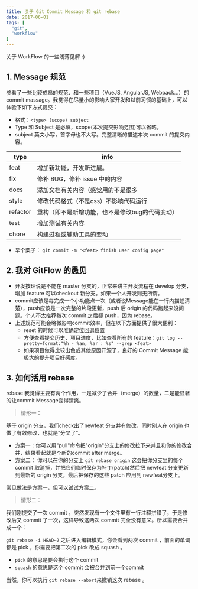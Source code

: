```yaml
---
title: 关于 Git Commit Message 和 git rebase
date: 2017-06-01
tags: [
  "git",
  "workflow"
]
---
```


关于 WorkFlow 的一些浅薄见解 :)

<!--more-->

## 1. Message 规范

参看了一些比较成熟的规范、和一些项目（VueJS, AngularJS, Webpack...）的commit massage。我觉得在尽量小的影响大家开发和以前习惯的基础上，可以体验下如下方式提交：

- 格式：`<type> (scope) subject` 
- Type 和 Subject 是必填，scope(本次提交影响范围)可以省略。
- subject 英文小写，首字母也不大写。完整清晰的描述本次 commit 的提交内容。

| type     | info                                    |
| -------- | --------------------------------------- |
| feat     | 增加新功能，开发新进展。                    |
| fix      | 修补 BUG，修补 issue 中的内容              |
| docs     | 添加文档有关内容（感觉用的不是很多            |
| style    | 修改代码格式（不是css）不影响代码运行         |
| refactor | 重构（即不是新增功能，也不是修改bug的代码变动）|
| test     | 增加测试有关内容                           |
| chore    | 构建过程或辅助工具的变动                    |

- 举个栗子： `git commit -m "<feat> finish user config page"`

## 2. 我对 GitFlow 的愚见

- 开发按理说是不能在 master 分支的，正常来讲主开发流程在 develop 分支，增加 feature 可以checkout 新分支。如果一个人开发则无所谓。
- commit应该是每完成一个小功能点一次（或者说Message能在一行内描述清楚），push应该是一次完整的片段更新，push 后 origin 的代码跑起来没问题。个人不太推荐每次 commit 之后都 push，因为 rebase。
- 上述规范可能会略微影响commit效率，但在以下方面提供了很大便利：
  - reset 的时候可以准确定位回退位置
  - 方便查看提交历史、项目进度，比如查看所有的 feature：`git log --pretty=format:"%h - %an, %ar : %s" --grep <feat>`
  - 如果项目做得比较出色或其他原因开源了，良好的 Commit Message 能极大的提升项目好感度。

## 3. 如何活用 rebase

rebase 我觉得主要有两个作用，一是减少了合并（merge）的数量，二是能显著的让commit Message变得清爽。

> 情形一：

基于 origin 分支，我们check出了newfeat 分支并有修改，同时别人在 origin 也做了有效修改，也就是“分叉了”。

- 方案一：你可以用"pull"命令把"origin"分支上的修改拉下来并且和你的修改合并，结果看起就是个新的commit after merge。
- 方案二： 你可以在你的分支上 `git rebase origin` 这会把你分支里的每个 commit 取消掉，并把它们临时保存为补丁(patch)然后把 newfeat 分支更新到最新的 origin 分支，最后把保存的这些 patch 应用到 newfeat分支上。

常见做法是方案一，但可以试试方案二。

> 情形二：

我们刚提交了一次 commit ，突然发现有一个文件里有一行注释拼错了，于是修改后又 commit 了一次，这样导致这两次 commit 完全没有意义。所以需要合并成一个：

`git rebase -i HEAD~2` 之后进入编辑模式，你会看到两次 commit ，前面的单词都是 pick ，你需要把第二次的 pick 改成 squash 。

- `pick` 的意思是要会执行这个 commit
- `squash` 的意思是这个 commit 会被合并到前一个commit

当然，你可以执行 `git rebase --abort`来撤销这次 rebase 。
